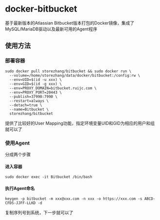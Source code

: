 # docker-bitbucket

基于最新版本的Atlassian Bitbucket版本打包的Docker镜像，集成了MySQL/MariaDB驱动以及最新可用的Agent程序

## 使用方法

### 部署容器

```shell
sudo docker pull storezhang/bitbucket && sudo docker run \
  --volume=/home/storezhang/data/docker/bitbucket:/config:rw \
  --env=UID=$(id -u xxx) \
  --env=GID=$(id -g xxx) \
  --env=PROXY_DOMAIN=bitbucket.ruijc.com \
  --env=PROXY_PORT=20443 \
  --publish=37990:7990 \
  --restart=always \
  --detach=true \
  --name=Bitbucket \
  storezhang/bitbucket
```

提供了比较好的User Mapping功能，指定环境变量UID和GID为相应的用户和组就可以了

### 使用Agent

分成两个步骤

#### 进入容器

```shell
sudo docker exec -it Bitbucket /bin/bash
```

#### 执行Agent命名

```shell
keygen -p bitbucket -m xxx@xxx.com -n xxx -o https://xxx.com -s ABCD-CFDS-JJFF-LLKD -d
```

复制序列号到系统，下一步就可以了
